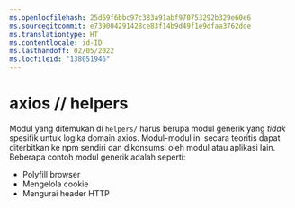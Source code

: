```yaml
---
ms.openlocfilehash: 25d69f6bbc97c383a91abf970753292b329e60e6
ms.sourcegitcommit: e739004291428ce83f14b9d49f1e9dfaa3762dde
ms.translationtype: HT
ms.contentlocale: id-ID
ms.lasthandoff: 02/05/2022
ms.locfileid: "138051946"
---
```

# <a name="axios--helpers"></a>axios // helpers

Modul yang ditemukan di `helpers/` harus berupa modul generik yang _tidak_ spesifik untuk logika domain axios. Modul-modul ini secara teoritis dapat diterbitkan ke npm sendiri dan dikonsumsi oleh modul atau aplikasi lain. Beberapa contoh modul generik adalah seperti:

- Polyfill browser
- Mengelola cookie
- Mengurai header HTTP
